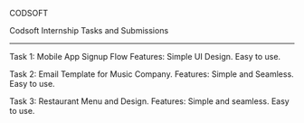CODSOFT

Codsoft Internship Tasks and Submissions
________________________________________________________________________________
Task 1: Mobile App Signup Flow Features: Simple UI Design. Easy to use.

Task 2: Email Template for Music Company. Features: Simple and Seamless. Easy to use.

Task 3: Restaurant Menu and Design. Features: Simple and seamless. Easy to use.
